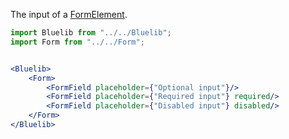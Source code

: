 The input of a [FormElement](#formelement).

```jsx
import Bluelib from "../../Bluelib";
import Form from "../../Form";


<Bluelib>
    <Form>
        <FormField placeholder={"Optional input"}/>
        <FormField placeholder={"Required input"} required/>
        <FormField placeholder={"Disabled input"} disabled/>
    </Form>
</Bluelib>
```
